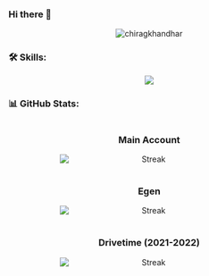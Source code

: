 ### Hi there 👋

<p align="center">
  <img src="https://komarev.com/ghpvc/?username=chiragkhandhar&label=Profile%20views&color=brightgreen&style=flat" alt="chiragkhandhar" />
</p>

<h3 align="left">🛠️ Skills:</h3>

<div align="center">
  <a href="https://www.linkedin.com/in/chirag-khandhar/">
    <img src="https://skillicons.dev/icons?i=ts,js,angular,react,redux,flutter,nodejs,express,adonis,nest,java,python,dart,html,css,sass,mysql,postgres,mongodb,apollo,graphql,cypress,jest,docker,gcp,azure,postman,androidstudio,github,figma" />
  </a>
</div>

<h3 align="left">📊 GitHub Stats:</h3>

<div align="center" style="display: flex; justify-content: center; flex-wrap:wrap; gap:1rem;">
    <div style="display:flex; flex-direction:column; width: 20rem;">
        <h3>Main Account</h3>
        <img src="https://github-readme-streak-stats.herokuapp.com/?user=chiragkhandhar&theme=whatsapp-dark2&locale=en&border_radius=8&exclude_days=sat,sun&excludeDaysLabel=grey" alt="Streak" />
    </div>
     <div style="display:flex; flex-direction:column; width: 20rem;">
        <h3>Egen</h3>
        <img src="https://github-readme-streak-stats.herokuapp.com/?user=chiragkhandhar-egen&theme=whatsapp-dark2&locale=en&border_radius=8&exclude_days=sat,sun&excludeDaysLabel=grey" alt="Streak" />
    </div>
     <div style="display:flex; flex-direction:column; width: 20rem;">
        <h3>Drivetime (2021-2022)</h3>
        <img src="https://github-readme-streak-stats.herokuapp.com/?user=chirag-khandhar&theme=whatsapp-dark2&locale=en&border_radius=8&exclude_days=sat,sun&excludeDaysLabel=grey" alt="Streak" />
    </div>
</div>
